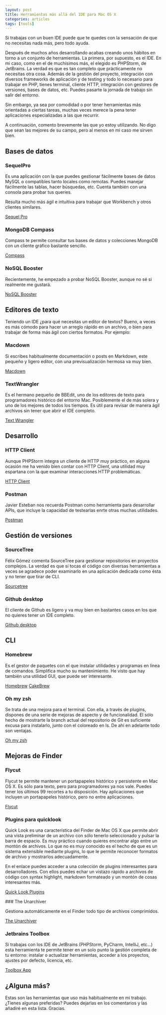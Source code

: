```yaml
---
layout: post
title: Herramientas más allá del IDE para Mac OS X
categories: articles
tags: [tools]
---
```


Si trabajas con un buen IDE puede que te quedes con la sensación de que no necesitas nada más, pero todo ayuda.

Después de muchos años desarrollando acabas creando unos hábitos en torno a un conjunto de herramientas. La primera, por supuesto, es el IDE. En mi caso, como en el de muchísimos más, el elegido es PHPStorm, de JetBrains. La verdad es que es tan completo que prácticamente no necesitas otra cosa. Además de la gestión del proyecto, integración con diversos frameworks de aplicación y de testing y todo lo necesario para trabajar en PHP, tienes terminal, cliente HTTP, integración con gestores de versiones, bases de datos, etc. Puedes pasarte la jornada de trabajo sin salir del entorno.

Sin embargo, ya sea por comodidad o por tener herramientas más orientadas a ciertas tareas, muchas veces merece la pena tener aplicaciones especializadas a las que recurrir.

A continuación, comento brevemente las que yo estoy utilizando. No digo que sean las mejores de su campo, pero al menos en mi caso me sirven bien.

## Bases de datos

### SequelPro

Es una aplicación con la que puedes gestionar fácilmente bases de datos MySQL o compatibles tanto locales como remotas. Puedes manejar fácilmente las tablas, hacer búsquedas, etc. Cuenta también con una consola para probar tus queries.

Resulta mucho más ágil e intuitiva para trabajar que Workbench y otros clientes similares.

[Sequel Pro](https://www.sequelpro.com)

### MongoDB Compass

Compass te permite consultar tus bases de datos y colecciones MongoDB con un cliente gráfico bastante sencillo.

[Compass](https://www.mongodb.com/download-center?filter=enterprise#compass)

### NoSQL Booster

Recientemente, he empezado a probar NoSQL Booster, aunque no sé si realmente me gustará.

[NoSQL Booster](https://nosqlbooster.com/downloads)

## Editores de texto

Teniendo un IDE ¿para qué necesitas un editor de textos? Bueno, a veces es más cómodo para hacer un arreglo rápido en un archivo, o bien para trabajar de forma más ágil con ciertos formatos. Por ejemplo:

### Macdown

Si escribes habitualmente documentación o posts en Markdown, este pequeño y ligero editor, con una previsualización hermosa va muy bien.

[Macdown](https://macdown.uranusjr.com)

### TextWrangler

Es el hermano pequeño de BBEdit, uno de los editores de texto para programadores histórico del entorno Mac. Posiblemente el de más solera y uno de los mejores de todos los tiempos. Es útil para revisar de manera ágil archivos sin tener que abrir el IDE completo.

[Text Wrangler](https://www.barebones.com/products/textwrangler/)

## Desarrollo

### HTTP Client

Aunque PHPStorm integra un cliente de HTTP muy práctico, en alguna ocasión me ha venido bien contar con HTTP Client, una utilidad muy espartana con la que examinar interacciones HTTP problemáticas.

[HTTP Client](https://itunes.apple.com/es/app/http-client/id418138339?mt=12)

### Postman

Javier Esteban nos recuerda Postman como herramienta para desarrollar APIs, que incluye la capacidad de testearlas enrte otras muchas utilidades.

[Postman](https://app.getpostman.com/app/download/osx64)

## Gestión de versiones

### SourceTree

Félix Gómez comenta SourceTree para gestionar repositorios en proyectos complejos. La verdad es que si tocas el código con diversas herramientas a veces se agradece poder examinarlo en una aplicación dedicada como ésta y no tener que tirar de CLI.

[Sourcetree](https://www.atlassian.com/software/sourcetree)

### Github desktop

El cliente de Github es ligero y va muy bien en bastantes casos en los que no quieres tener un IDE completo.

[Github desktop](https://desktop.github.com)

## CLI

### Homebrew

Es el gestor de paquetes con el que instalar utilidades y programas en línea de comandos. Simplifica mucho su mantenimiento. He visto que hay también una utilidad GUI, que puede ser interesante.

[Homebrew](https://brew.sh/index_es.html)
[CakeBrew](https://www.cakebrew.com)

### Oh my zsh

Se trata de una mejora para el terminal. Con ella, a través de plugins, dispones de una serie de mejoras de aspecto y de funcionalidad. El sólo hecho de mostrarte la branch actual del repositorio de Git es suficiente excusa para instalarlo, junto con el coloreado en ls. De ahí en adelante todo son ventajas.

[Oh my zsh](https://github.com/robbyrussell/oh-my-zsh)

## Mejoras de Finder

### Flycut

Flycut te permite mantener un portapapeles histórico y persistente en Mac OS X. Es sólo para texto, pero para programadores ya nos vale. Puedes tener los últimos 99 recortes a tu disposición. Hay aplicaciones que incluyen un portapapeles histórico, pero no entre aplicaciones.

[Flycut](https://itunes.apple.com/es/app/flycut-clipboard-manager/id442160987?mt=12)

### Plugins para quicklook

Quick Look es una característica del Finder de Mac OS X que permite abrir una vista preliminar de un archivo con sólo tenerlo seleccionado y pulsar la barra de espacio. Es muy práctico cuando quieres encontrar algo entre un montón de archivos. Lo que no es muy conocido es el hecho de que es un sistema extensible mediante plugins, lo que le permite reconocer formatos de archivo y mostrarlos adecuadamente.

En el enlace puedes acceder a una colección de plugins interesantes para desarrolladores. Con ellos puedes echar un vistazo rápido a archivos de código con syntax highlight, markdown formateado y un montón de cosas interesantes más.

[Quick Look Plugins](https://github.com/sindresorhus/quick-look-plugins)

### The Unarchiver

Gestiona automáticamente en el Finder todo tipo de archivos comprimidos.

[The Unarchiver](https://theunarchiver.com)

### Jetbrains Toolbox

Si trabajas con los IDE de JetBrains (PHPStorm, PyCharm, IntelliJ, etc...) esta herramienta te permite tener en un solo punto la gestión completa de tu entorno: instalar o actualizar herramientas, acceder a los proyectos, ajustes por defecto, licencia, etc.

[Toolbox App](https://www.jetbrains.com/toolbox/app/)

## ¿Alguna más?

Estas son las herramientas que uso más habitualmente en mi trabajo. ¿Tienes algunas preferidas? Puedes dejarlas en los comentarios y las añadiré en esta lista. Gracias.